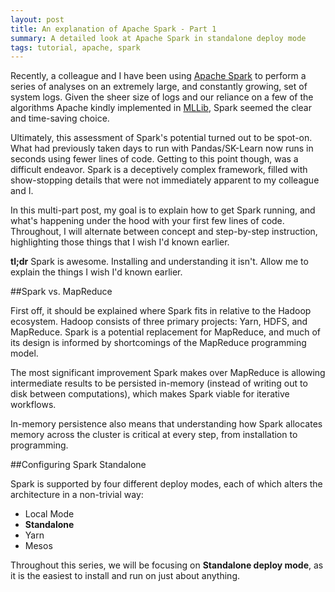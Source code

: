 ```yaml
---
layout: post
title: An explanation of Apache Spark - Part 1
summary: A detailed look at Apache Spark in standalone deploy mode
tags: tutorial, apache, spark
---
```


Recently, a colleague and I have been using [Apache Spark](http://spark.apache.org/) to perform a series of analyses on an
extremely large, and constantly growing, set of system logs. Given the sheer size of logs and our reliance on a few of the
algorithms Apache kindly implemented in [MLLib](http://spark.apache.org/mllib/), Spark seemed the clear and time-saving
choice.

Ultimately, this assessment of Spark's potential turned out to be spot-on. What had previously taken days to run
with Pandas/SK-Learn now runs in seconds using fewer lines of code. Getting to this point though, was a difficult
endeavor. Spark is a deceptively complex framework, filled with show-stopping details that were not immediately 
apparent to my colleague and I.

In this multi-part post, my goal is to explain how to get Spark running, and what's
happening under the hood with your first few lines of code. Throughout, I will alternate between concept and step-by-step
instruction, highlighting those things that I wish I'd known earlier.

<div class="message">
  <strong>tl;dr</strong> Spark is awesome. Installing and understanding it isn't. Allow me to explain the things I 
  wish I'd known earlier.
</div>

##Spark vs. MapReduce

First off, it should be explained where Spark fits in relative to the Hadoop ecosystem. Hadoop consists of three primary
projects: Yarn, HDFS, and MapReduce. Spark is a potential replacement for MapReduce, and much of its design is informed
by shortcomings of the MapReduce programming model.

The most significant improvement Spark makes over MapReduce is allowing intermediate results to be persisted in-memory
(instead of writing out to disk between computations), which makes Spark viable for iterative workflows.

In-memory persistence also means that understanding how Spark allocates memory across the cluster is critical at every 
step, from installation to programming.

##Configuring Spark Standalone

Spark is supported by four different deploy modes, each of which alters the architecture in a non-trivial way:

- Local Mode
- **Standalone**
- Yarn
- Mesos

Throughout this series, we will be focusing on **Standalone deploy mode**, as it is the easiest to install and run on just
about anything.